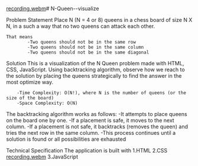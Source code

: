 [recording.webm](https://github.com/user-attachments/assets/4a1f45d3-9cef-48e3-a4e4-13afdcff22de)# N-Queen--visualize

Problem Statement
Place N (N = 4 or 8) queens in a chess board of size N X N, in a such a way that no two queens can attack each other.

    That means
            -Two queens should not be in the same row
            -Two queens should not be in the same column
            -Two queens should not be in the same diagonal

Solution
This is a visualization of the N Queen problem made with HTML, CSS, JavaScript. Using backtracking algorithm, observe how we reach to the solution by placing the queens strategically to find the answer in the most optimize way.

        -Time Complexity: O(N!), where N is the number of queens (or the size of the board)
        -Space Complexity: O(N)

The backtracking algorithm works as follows:
        -It attempts to place queens on the board one by one.
        -If a placement is safe, it moves to the next column.
        -If a placement is not safe, it backtracks (removes the queen) and tries the next row in the same column.
        -This process continues until a solution is found or all possibilities are exhausted

Technical Specification
The application is built with
        1.HTML
        2.CSS
        [recording.webm](https://github.com/user-attachments/assets/0c95f169-8d02-47b0-87bd-06ae6ed8c3d5)
3.JavaScript


